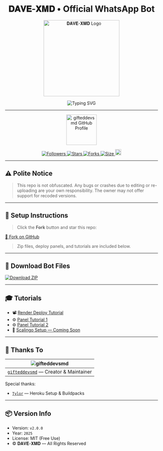 <h1 align="center">𝐃𝐀𝐕𝐄-𝐗𝐌𝐃 • Official WhatsApp Bot</h1>

<p align="center">
  <img src="https://files.catbox.moe/vr83h2.jpg" width="250" alt="𝐃𝐀𝐕𝐄-𝐗𝐌𝐃 Logo" />
</p>

<p align="center">
  <img src="https://readme-typing-svg.demolab.com?font=Black+Ops+One&size=40&pause=1000&color=12F7F7&center=true&width=900&height=70&lines=𝐃𝐀𝐕𝐄-𝐗𝐌𝐃+IS+NOW+LIVE;MULTI-DEVICE+BOT+BY+gifteddevsmd" alt="Typing SVG" />
</p>

---

<p align="center">
  <a href="https://github.com/gifteddevsmd">
    <img src="https://github.com/gifteddevsmd.png" width="100" height="100" alt="gifteddevsmd GitHub Profile" />
  </a>
</p>

<p align="center">
  <a href="https://github.com/gifteddevsmd/followers">
    <img title="Followers" src="https://img.shields.io/github/followers/gifteddevsmd?color=blue&style=flat-square">
  </a>
  <a href="https://github.com/gifteddevsmd/DAVE-XMD/stargazers/">
    <img title="Stars" src="https://img.shields.io/github/stars/gifteddevsmd/DAVE-XMD?color=blue&style=flat-square">
  </a>
  <a href="https://github.com/gifteddevsmd/DAVE-XMD/network/members">
    <img title="Forks" src="https://img.shields.io/github/forks/gifteddevsmd/DAVE-XMD?color=blue&style=flat-square">
  </a>
  <a href="https://github.com/gifteddevsmd/DAVE-XMD/">
    <img title="Size" src="https://img.shields.io/github/repo-size/gifteddevsmd/DAVE-XMD?style=flat-square&color=green">
  </a>
  <a href="https://github.com/gifteddevsmd/DAVE-XMD/graphs/commit-activity">
    <img height="20" src="https://img.shields.io/badge/Maintained%3F-yes-green.svg">
  </a>
</p>

---

## ⚠️ Polite Notice

> This repo is not obfuscated. Any bugs or crashes due to editing or re-uploading are your own responsibility. The owner may not offer support for recoded versions.

---

## 🔧 Setup Instructions

> Click the **Fork** button and star this repo:

[🔗 Fork on GitHub](https://github.com/gifteddevsmd/DAVE-XMD/fork)

> Zip files, deploy panels, and tutorials are included below.

---

## 🔽 Download Bot Files

<a href='https://www.mediafire.com/file/apl94yye6rc7jbh/BELLAH_XMD_V2.zip/file' target="_blank">
  <img alt='Download ZIP' src='https://img.shields.io/badge/Get%20Bot%20ZIP-darkpink?style=for-the-badge&logo=mediafire&logoColor=black'/>
</a>

---

## 🎓 Tutorials

- 📽️ [Render Deploy Tutorial](https://youtu.be/bj59ynAaa3Y?si=cJpQPr1XaP7q-tDF)
- ⚙️ [Panel Tutorial 1](https://youtu.be/ajaddRsPvsw?si=-UKgE092fNXRb_mm)
- ⚙️ [Panel Tutorial 2](https://youtu.be/bBOCsPcQ7vA?si=U4bQBAp7GUEWGuF2)
- 🔧 [Scalingo Setup — Coming Soon](https://youtu.be/XAEvjrFIoiw?si=zdVjdtav3ZtsjTRz)

---

## 🙏 Thanks To

<div align="center">

| ![gifteddevsmd](https://github.com/gifteddevsmd.png?size=100) |
|:--:|
| [`gifteddevsmd`](https://github.com/gifteddevsmd) — Creator & Maintainer |

</div>

Special thanks:
- [`Tylor`](https://github.com/Dark-Xploit) — Heroku Setup & Buildpacks

---

## 📦 Version Info

- Version: `v2.0.0`
- Year: `2025`
- License: MIT (Free Use)
- © 𝐃𝐀𝐕𝐄-𝐗𝐌𝐃 — All Rights Reserved
